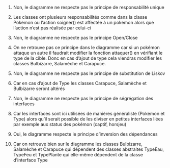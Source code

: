 1.    Non, le diagramme ne respecte pas le principe de responsabilité unique
2.    Les classes ont plusieurs responsabilités comme dans la classe Pokemon ou l’action soigner() est affectée à un pokemon alors que l’action n’est pas réalisée par celui-ci

3.    Non, le diagramme ne respecte pas le principe Open/Close
4.    On ne retrouve pas ce principe dans le diagramme car si un pokémon attaque un autre il faudrait modifier la fonction attaquer() en vérifiant le type de la cible. Donc en cas d’ajout de type cela viendras modifier les classes Bulbizarre, Salamèche et Carapuce.

5.    Non, le diagramme ne respecte pas le principe de substitution de Liskov
6.    Car en cas d’ajout de Type les classes Carapuce, Salamèche et Bulbizarre seront altérés

7.    Non, le diagramme ne respecte pas le principe de ségrégation des interfaces
8.    Car les interfaces sont ici utilisées de manières généraliste (Pokemon et Type) alors qu’il serait possible de les diviser en petites interfaces liées par exemple aux status des pokémon (captif, horsjeu)

9.    Oui, le diagramme respecte le principe d’inversion des dépendances
10.    Car on retrouve bien sur le diagramme les classes Bulbizarre, Salamèche et Carapuce qui dépendent des classes abstraites TypeEau, TypeFeu et TypePlante qui elle-même dépendent de la classe d’interface Type
